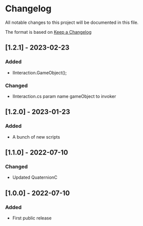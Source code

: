 # Changelog
All notable changes to this project will be documented in this file.

The format is based on [Keep a Changelog](https://keepachangelog.com/en/1.0.0/)

## [1.2.1] - 2023-02-23
### Added
- IInteraction.GameObject();
### Changed
- IInteraction.cs param name gameObject to invoker

## [1.2.0] - 2023-01-23
### Added
- A bunch of new scripts

## [1.1.0] - 2022-07-10
### Changed
- Updated QuaternionC

## [1.0.0] - 2022-07-10
### Added
- First public release